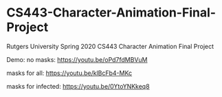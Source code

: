 # CS443-Character-Animation-Final-Project
Rutgers University Spring 2020 CS443 Character Animation Final Project

Demo:
no masks: https://youtu.be/oPd7fdMBVuM

masks for all: https://youtu.be/klBcFb4-MKc

masks for infected: https://youtu.be/0YtoYNKkeq8

